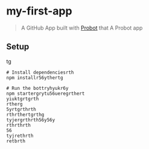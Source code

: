 # my-first-app

> A GitHub App built with [Probot](https://probot.github.io) that A Probot app

## Setup
tg
```shrthrth
# Install dependenciesrth
npm installr56ythertg

# Run the bottryhyukr6y
npm startergrytu56ueregrthert
yiuktgrtgrth
rtherg
5yrtgrthrth
rthrthertgrthg
tyjergrthrth56y56y
rthrthrth
56
tyjrethrth
retbrth
